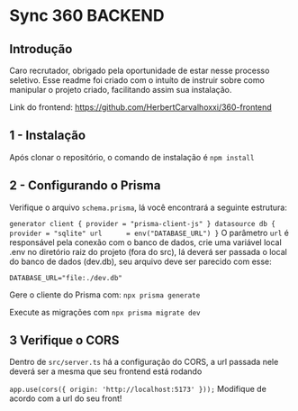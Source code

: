 # Sync 360 BACKEND

## Introdução

Caro recrutador, obrigado pela oportunidade de estar nesse processo seletivo. Esse readme foi criado com o intuíto de instruir sobre como manipular o projeto criado, facilitando assim sua instalação.

Link do frontend: https://github.com/HerbertCarvalhoxxi/360-frontend

## 1 - Instalação

Após clonar o repositório, o comando de instalação é `npm install`

## 2 - Configurando o Prisma

Verifique o arquivo `schema.prisma`, lá você encontrará a seguinte estrutura:

`
generator client {
  provider = "prisma-client-js"
}
datasource db {
  provider = "sqlite"
  url      = env("DATABASE_URL")
}
`
O parâmetro `url` é responsável pela conexão com o banco de dados, crie uma variável local .env no diretório raiz do projeto (fora do src), lá deverá ser passada o local do banco de dados (dev.db), seu arquivo deve ser parecido com esse:

`DATABASE_URL="file:./dev.db"` 

Gere o cliente do Prisma com: `npx prisma generate`

Execute as migrações com `npx prisma migrate dev`

## 3 Verifique o CORS

Dentro de `src/server.ts` há a configuração do CORS, a url passada nele deverá ser a mesma que seu frontend está rodando

`app.use(cors({ origin: 'http://localhost:5173' }));` Modifique de acordo com a url do seu front!
